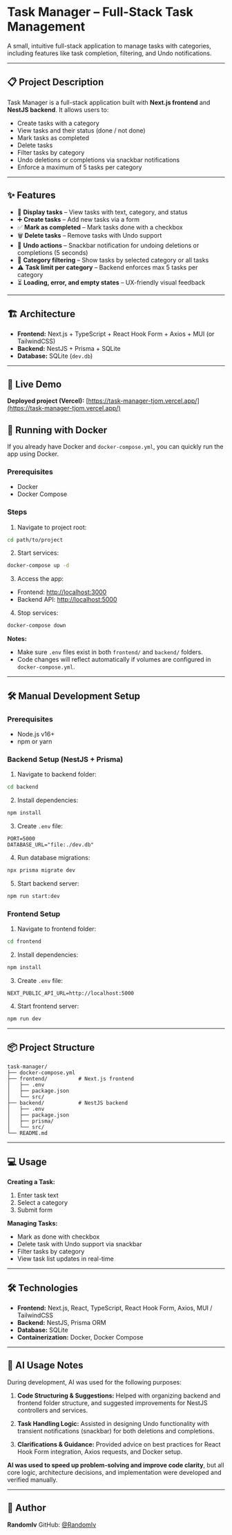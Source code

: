 # Task Manager – Full-Stack Task Management

A small, intuitive full-stack application to manage tasks with categories, including features like task completion, filtering, and Undo notifications.

---

## 📋 Project Description

Task Manager is a full-stack application built with **Next.js frontend** and **NestJS backend**. It allows users to:

* Create tasks with a category
* View tasks and their status (done / not done)
* Mark tasks as completed
* Delete tasks
* Filter tasks by category
* Undo deletions or completions via snackbar notifications
* Enforce a maximum of 5 tasks per category

---

## ✨ Features

* 📝 **Display tasks** – View tasks with text, category, and status
* ➕ **Create tasks** – Add new tasks via a form
* ✅ **Mark as completed** – Mark tasks done with a checkbox
* 🗑️ **Delete tasks** – Remove tasks with Undo support
* 🔄 **Undo actions** – Snackbar notification for undoing deletions or completions (5 seconds)
* 🎯 **Category filtering** – Show tasks by selected category or all tasks
* ⚠️ **Task limit per category** – Backend enforces max 5 tasks per category
* ⏳ **Loading, error, and empty states** – UX-friendly visual feedback

---

## 🏗️ Architecture

* **Frontend:** Next.js + TypeScript + React Hook Form + Axios + MUI (or TailwindCSS)
* **Backend:** NestJS + Prisma + SQLite
* **Database:** SQLite (`dev.db`)

---
## 🚀 Live Demo 

**Deployed project (Vercel):** [https://task-manager-tjom.vercel.app/](https://task-manager-tjom.vercel.app/)

## 🐳 Running with Docker

If you already have Docker and `docker-compose.yml`, you can quickly run the app using Docker.

### Prerequisites

* Docker
* Docker Compose

### Steps

1. Navigate to project root:

```bash
cd path/to/project
```

2. Start services:

```bash
docker-compose up -d
```

3. Access the app:

* Frontend: [http://localhost:3000](http://localhost:3000)
* Backend API: [http://localhost:5000](http://localhost:5000)

4. Stop services:

```bash
docker-compose down
```

**Notes:**

* Make sure `.env` files exist in both `frontend/` and `backend/` folders.
* Code changes will reflect automatically if volumes are configured in `docker-compose.yml`.

---

## 🛠️ Manual Development Setup

### Prerequisites

* Node.js v16+
* npm or yarn

### Backend Setup (NestJS + Prisma)

1. Navigate to backend folder:

```bash
cd backend
```

2. Install dependencies:

```bash
npm install
```

3. Create `.env` file:

```env
PORT=5000
DATABASE_URL="file:./dev.db"
```

4. Run database migrations:

```bash
npx prisma migrate dev
```

5. Start backend server:

```bash
npm run start:dev
```

### Frontend Setup

1. Navigate to frontend folder:

```bash
cd frontend
```

2. Install dependencies:

```bash
npm install
```

3. Create `.env` file:

```env
NEXT_PUBLIC_API_URL=http://localhost:5000
```

4. Start frontend server:

```bash
npm run dev
```

---

## 📦 Project Structure

```
task-manager/
├── docker-compose.yml
├── frontend/          # Next.js frontend
│   ├── .env
│   ├── package.json
│   └── src/
├── backend/           # NestJS backend
│   ├── .env
│   ├── package.json
│   ├── prisma/
│   └── src/
└── README.md
```

---

## 💻 Usage

**Creating a Task:**

1. Enter task text
2. Select a category
3. Submit form

**Managing Tasks:**

* Mark as done with checkbox
* Delete task with Undo support via snackbar
* Filter tasks by category
* View task list updates in real-time

---

## 🛠️ Technologies

* **Frontend:** Next.js, React, TypeScript, React Hook Form, Axios, MUI / TailwindCSS
* **Backend:** NestJS, Prisma ORM
* **Database:** SQLite
* **Containerization:** Docker, Docker Compose

---

## 🤖 AI Usage Notes

During development, AI was used for the following purposes:

1. **Code Structuring & Suggestions:**
   Helped with organizing backend and frontend folder structure, and suggested improvements for NestJS controllers and services.

2. **Task Handling Logic:**
   Assisted in designing Undo functionality with transient notifications (snackbar) for both deletions and completions.

3. **Clarifications & Guidance:**
   Provided advice on best practices for React Hook Form integration, Axios requests, and Docker setup.

**AI was used to speed up problem-solving and improve code clarity**, but all core logic, architecture decisions, and implementation were developed and verified manually.


---

## 👤 Author

**RandomIv**
GitHub: [@RandomIv](https://github.com/RandomIv)

